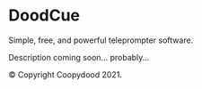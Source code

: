 # DoodCue
Simple, free, and powerful teleprompter software. 

Description coming soon... probably...

© Copyright Coopydood 2021.
